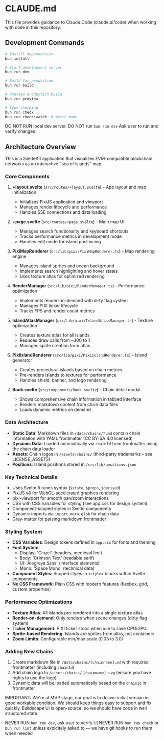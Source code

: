 # CLAUDE.md

This file provides guidance to Claude Code (claude.ai/code) when working with code in this repository.

## Development Commands

```bash
# Install dependencies
bun install

# Start development server
bun run dev

# Build for production
bun run build

# Preview production build
bun run preview

# Type checking
bun run check
bun run check:watch  # Watch mode
```

DO NOT RUN local dev server. DO NOT run `bun run dev`
Ask user to run and verify changes

## Architecture Overview

This is a SvelteKit application that visualizes EVM-compatible blockchain networks as an interactive "sea of islands" map.

### Core Components

1. **+layout.svelte** (`src/routes/+layout.svelte`) - App layout and map initialization
   - Initializes PixiJS application and viewport
   - Manages render lifecycle and performance
   - Handles SSE connections and data loading

2. **+page.svelte** (`src/routes/+page.svelte`) - Main map UI
   - Manages search functionality and keyboard shortcuts
   - Tracks performance metrics in development mode
   - Handles edit mode for island positioning

3. **PixiMapRenderer** (`src/lib/pixi/PixiMapRenderer.ts`) - Map rendering engine
   - Manages island sprites and ocean background
   - Implements search highlighting and hover states
   - Uses texture atlas for optimized rendering

4. **RenderManager** (`src/lib/pixi/RenderManager.ts`) - Performance optimization
   - Implements render-on-demand with dirty flag system
   - Manages PIXI ticker lifecycle
   - Tracks FPS and render count metrics

5. **IslandAtlasManager** (`src/lib/pixi/IslandAtlasManager.ts`) - Texture optimization
   - Creates texture atlas for all islands
   - Reduces draw calls from ~300 to 1
   - Manages sprite creation from atlas

6. **PixiIslandRenderer** (`src/lib/pixi/PixiIslandRenderer.ts`) - Island generator
   - Creates procedural islands based on chain metrics
   - Pre-renders islands to textures for performance
   - Handles shield, banner, and logo rendering

7. **Book.svelte** (`src/components/Book.svelte`) - Chain detail modal
   - Shows comprehensive chain information in tabbed interface
   - Renders markdown content from chain data files
   - Loads dynamic metrics on demand

### Data Architecture

- **Static Data**: Markdown files in `/data/chains/*.md` contain chain information with YAML frontmatter (CC BY-SA 4.0 licensed)
- **Dynamic Data**: Loaded automatically via `chainId` from frontmatter using the chain data loader
- **Assets**: Chain logos in `/assets/chains/` (third-party trademarks - see LICENSE_ASSETS)
- **Positions**: Island positions stored in `/src/lib/positions.json`

### Key Technical Details

- Uses Svelte 5 runes syntax (`$state`, `$props`, `$derived`)
- PixiJS v8 for WebGL-accelerated graphics rendering
- pixi-viewport for smooth pan/zoom interactions
- CSS with CSS variables for styling (see app.css for design system)
- Component-scoped styles in Svelte components
- Dynamic imports via `import.meta.glob` for chain data
- Gray-matter for parsing markdown frontmatter

### Styling System

- **CSS Variables**: Design tokens defined in `app.css` for fonts and theming
- **Font System**:
  - Display: 'Cinzel' (headers, medieval feel)
  - Body: 'Crimson Text' (readable serif)
  - UI: 'Alegreya Sans' (interface elements)
  - Mono: 'Space Mono' (technical data)
- **Component Styles**: Scoped styles in `<style>` blocks within Svelte components
- **No CSS Framework**: Plain CSS with modern features (flexbox, grid, custom properties)

### Performance Optimizations

- **Texture Atlas**: All islands pre-rendered into a single texture atlas
- **Render-on-demand**: Only renders when scene changes (dirty flag system)
- **Ticker Management**: PIXI ticker stops when idle to save CPU/GPU
- **Sprite-based Rendering**: Islands are sprites from atlas, not containers
- **Zoom Limits**: Configurable min/max scale (0.05 to 3.0)

### Adding New Chains

1. Create markdown file in `/data/chains/[chainname].md` with required frontmatter (including `chainId`)
2. Add chain logo to `/assets/chains/[chainname].svg` (ensure you have rights to use the logo)
3. Dynamic data will be loaded automatically based on the `chainId` in frontmatter

IMPORTANT: We're at MVP stage, our goal is to deliver initial version in good workable condition. We should keep things easy to support and fix quickly.
Buildscape UI is open-source, so we should have code in well structured state

NEVER RUN `bun run dev`, ask user to verify UI
NEVER RUN `bun run check` or `bun run lint` unless expicitely asked to — we have git hooks to run them when needed

